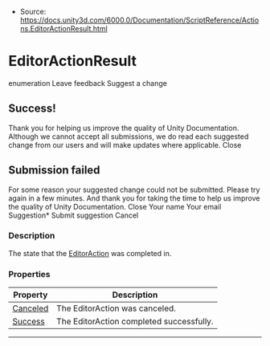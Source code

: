 * Source: https://docs.unity3d.com/6000.0/Documentation/ScriptReference/Actions.EditorActionResult.html

# EditorActionResult
enumeration
Leave feedback
Suggest a change
## Success!
Thank you for helping us improve the quality of Unity Documentation. Although we cannot accept all submissions, we do read each suggested change from our users and will make updates where applicable.
Close
## Submission failed
For some reason your suggested change could not be submitted. Please <a>try again</a> in a few minutes. And thank you for taking the time to help us improve the quality of Unity Documentation.
Close
Your name Your email Suggestion* Submit suggestion
Cancel
### Description
The state that the [EditorAction](https://docs.unity3d.com/6000.0/Documentation/ScriptReference/Actions.EditorAction.html) was completed in.
### Properties
Property | Description  
---|---  
[Canceled](https://docs.unity3d.com/6000.0/Documentation/ScriptReference/Actions.EditorActionResult.Canceled.html) | The EditorAction was canceled.  
[Success](https://docs.unity3d.com/6000.0/Documentation/ScriptReference/Actions.EditorActionResult.Success.html) | The EditorAction completed successfully.  
* * *
